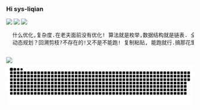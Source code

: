 ### Hi sys-liqian

![](https://img.shields.io/badge/Use-Go/JAVA-0076ab?style=flat&logo=C&logoColor=ffffff)
![](https://img.shields.io/badge/Learn-C++/Rust-blueviolet?style=flat&logo=Visual%20Studio%20Code&logoColor=ffffff)
![](https://img.shields.io/badge/OS-Linux-orange?style=flat&logo=Linux&logoColor=ffffff)

<!-- <details>
<summary>📈 My GitHub Stats</summary>

<p align="center"> <img src="https://github-readme-stats.vercel.app/api?username=sys-liqian&show_icons=true&theme=gotham" alt="flightfish" />

</details> -->
<!--
**sys-liqian/sys-liqian** is a ✨ _special_ ✨ repository because its `README.md` (this file) appears on your GitHub profile.

Here are some ideas to get you started:

- 🔭 I’m currently working on ...
- 🌱 I’m currently learning ...
- 👯 I’m looking to collaborate on ...
- 🤔 I’m looking for help with ...
- 💬 Ask me about ...
- 📫 How to reach me: ...
- 😄 Pronouns: ...
- ⚡ Fun fact: ...
  -->
  <pre>
  什么优化,复杂度.在老夫面前没有优化! 算法就是枚举,数据结构就是链表. 全给它串起来,存取就遍历O(n^2),O(n^3),O(2^n).
  动态规划？回溯剪枝?不存在的!又不是不能跑! 复制粘贴, 能跑就行.搞那花里胡哨的干啥!
  </pre>

![](https://github-readme-stats.vercel.app/api?username=sys-liqian&show_icons=true)
![Snake animation](https://github.com/sys-liqian/sys-liqian/blob/output/github-contribution-grid-snake.svg)
